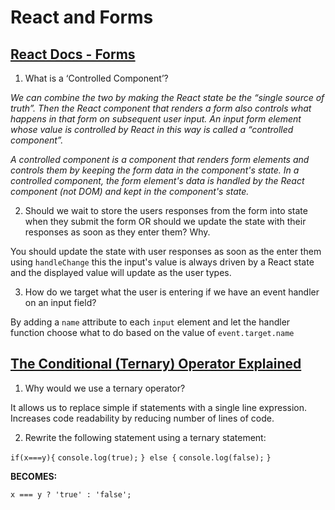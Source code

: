 # React and Forms

## [React Docs - Forms](https://reactjs.org/docs/forms.html)

1. What is a ‘Controlled Component’?

*We can combine the two by making the React state be the “single source of truth”. Then the React component that renders a form also controls what happens in that form on subsequent user input. An input form element whose value is controlled by React in this way is called a “controlled component”.*

*A controlled component is a component that renders form elements and controls them by keeping the form data in the component's state. In a controlled component, the form element's data is handled by the React component (not DOM) and kept in the component's state.*

2. Should we wait to store the users responses from the form into state when they submit the form OR should we update the state with their responses as soon as they enter them? Why.

You should update the state with user responses as soon as the enter them using `handleChange` this the input's value is always driven by a React state and the displayed value will update as the user types.

3. How do we target what the user is entering if we have an event handler on an input field?

By adding a `name` attribute to each `input` element and let the handler function choose what to do based on the value of `event.target.name`

## [The Conditional (Ternary) Operator Explained](https://codeburst.io/javascript-the-conditional-ternary-operator-explained-cac7218beeff)

1. Why would we use a ternary operator?

It allows us to replace simple if statements with a single line expression. Increases code readability by reducing number of lines of code.

2. Rewrite the following statement using a ternary statement:

`if(x===y){`
  `console.log(true);`
`} else {`
  `console.log(false);`
`}`

**BECOMES:**

`x === y ? 'true' : 'false';`
